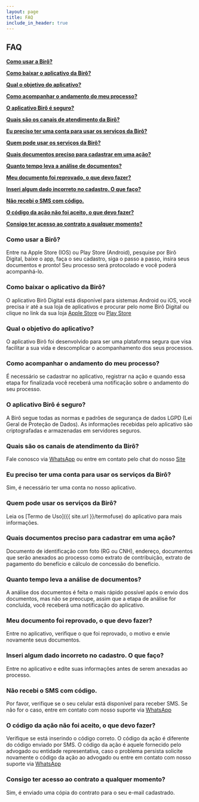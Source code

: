 ```yaml
---
layout: page
title: FAQ
include_in_header: true
---
```


## FAQ
**[Como usar a Birô?](#como-usar-a-birô)**

**[Como baixar o aplicativo da Birô?](#como-baixar-o-aplicativo-da-birô)**

**[Qual o objetivo do aplicativo?](#qual-o-objetivo-do-aplicativo)**

**[Como acompanhar o andamento do meu processo?](#como-acompanhar-o-andamento-do-meu-processo)**

**[O aplicativo Birô é seguro?](#o-aplicativo-birô-é-seguro)**

**[Quais são os canais de atendimento da Birô?](#quais-são-os-canais-de-atendimento-da-birô)**

**[Eu preciso ter uma conta para usar os serviços da Birô?](#eu-preciso-ter-uma-conta-para-usar-os-serviços-da-birô)**

**[Quem pode usar os serviços da Birô?](#quem-pode-usar-os-serviços-da-birô)**

**[Quais documentos preciso para cadastrar em uma ação?](#quais-documentos-preciso-para-cadastrar-em-uma-ação)**

**[Quanto tempo leva a análise de documentos?](#quanto-tempo-leva-a-análise-de-documentos)**

**[Meu documento foi reprovado, o que devo fazer?](#meu-documento-foi-reprovado-o-que-devo-fazer)**

**[Inseri algum dado incorreto no cadastro. O que faço?](#inseri-algum-dado-incorreto-no-cadastro-o-que-faço)**

**[Não recebi o SMS com código.](#não-recebi-o-sms-com-código)**

**[O código da ação não foi aceito, o que devo fazer?](#o-código-da-ação-não-foi-aceito-o-que-devo-fazer)**

**[Consigo ter acesso ao contrato a qualquer momento?](#consigo-ter-acesso-ao-contrato-a-qualquer-momento)**

### Como usar a Birô?

Entre na Apple Store (IOS) ou Play Store (Android), pesquise por Birô Digital, baixe o app, faça o seu cadastro, siga o passo a passo, insira seus documentos e pronto! Seu processo será protocolado e você poderá acompanhá-lo.

### Como baixar o aplicativo da Birô?

O aplicativo Birô Digital está disponível para sistemas Android ou iOS, você precisa ir até a sua loja de aplicativos e procurar pelo nome Birô Digital ou clique no link da sua loja [Apple Store](https://apps.apple.com/br/app/birodigital/id1570370423) ou [Play Store](https://play.google.com/store/apps/details?id=com.biroapp)

### Qual o objetivo do aplicativo?

O aplicativo Birô foi desenvolvido para ser uma plataforma segura que visa facilitar a sua vida e descomplicar o acompanhamento dos seus processos. 

### Como acompanhar o andamento do meu processo?

É necessário se cadastrar no aplicativo, registrar na ação e quando essa etapa for finalizada você receberá uma notificação sobre o andamento do seu processo.

### O aplicativo Birô é seguro?

A Birô segue todas as normas e padrões de segurança de dados LGPD (Lei Geral de Proteção de Dados). As informações recebidas pelo aplicativo são criptografadas e armazenadas em servidores seguros.

### Quais são os canais de atendimento da Birô?

Fale conosco via [WhatsApp](https://wa.me/553131811360) ou entre em contato pelo chat do nosso [Site](https://www.biro.digital)

### Eu preciso ter uma conta para usar os serviços da Birô?

Sim, é necessário ter uma conta no nosso aplicativo.

### Quem pode usar os serviços da Birô?

Leia os [Termo de Uso]({{ site.url }}/termofuse) do aplicativo para mais informações. 

### Quais documentos preciso para cadastrar em uma ação?

Documento de identificação com foto (RG ou CNH), endereço, documentos que serão anexados ao processo como extrato de contribuição, extrato de pagamento do benefício e cálculo de concessão do benefício. 

### Quanto tempo leva a análise de documentos?

A análise dos documentos é feita o mais rápido possível após o envio dos documentos, mas não se preocupe, assim que a etapa de análise for concluída, você receberá uma notificação do aplicativo.

### Meu documento foi reprovado, o que devo fazer?

Entre no aplicativo, verifique o que foi reprovado, o motivo e envie novamente seus documentos.

### Inseri algum dado incorreto no cadastro. O que faço?

Entre no aplicativo e edite suas informações antes de serem anexadas ao processo.

### Não recebi o SMS com código.

Por favor, verifique se o seu celular está disponível para receber SMS. Se não for o caso, entre em contato com nosso suporte via [WhatsApp](https://wa.me/553131811360)

### O código da ação não foi aceito, o que devo fazer?

Verifique se está inserindo o código correto. O código da ação é diferente do código enviado por SMS. O código da ação é aquele fornecido pelo advogado ou entidade representativa, caso o problema persista solicite novamente o código da ação ao advogado ou entre em contato com nosso suporte via [WhatsApp](https://wa.me/553131811360)

### Consigo ter acesso ao contrato a qualquer momento?

Sim, é enviado uma cópia do contrato para o seu e-mail cadastrado.
